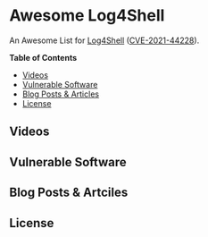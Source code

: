 # Awesome Log4Shell
An Awesome List for [Log4Shell](https://security.snyk.io/vuln/SNYK-JAVA-ORGAPACHELOGGINGLOG4J-2314720) ([CVE-2021-44228](https://cve.mitre.org/cgi-bin/cvename.cgi?name=CVE-2021-44228)).


**Table of Contents**
- [Videos](https://github.com/snyk-labs/awesome-log4shell#videos)
- [Vulnerable Software](https://github.com/snyk-labs/awesome-log4shell#vulnerable-software)
- [Blog Posts & Articles](https://github.com/snyk-labs/awesome-log4shell#blog-posts--articles)
- [License](https://github.com/snyk-labs/awesome-log4shell#license)

## Videos

## Vulnerable Software

## Blog Posts & Artciles

## License
